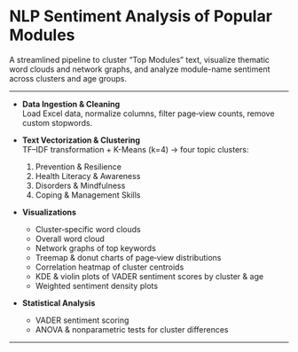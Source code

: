 # NLP Sentiment Analysis of Popular Modules

A streamlined pipeline to cluster “Top Modules” text, visualize thematic word clouds and network graphs, and analyze module-name sentiment across clusters and age groups.

---

- **Data Ingestion & Cleaning**  
  Load Excel data, normalize columns, filter page‐view counts, remove custom stopwords.

- **Text Vectorization & Clustering**  
  TF–IDF transformation + K-Means (k=4) → four topic clusters:
  1. Prevention & Resilience  
  2. Health Literacy & Awareness  
  3. Disorders & Mindfulness  
  4. Coping & Management Skills  

- **Visualizations**  
  - Cluster‐specific word clouds  
  - Overall word cloud  
  - Network graphs of top keywords  
  - Treemap & donut charts of page‐view distributions  
  - Correlation heatmap of cluster centroids  
  - KDE & violin plots of VADER sentiment scores by cluster & age  
  - Weighted sentiment density plots  

- **Statistical Analysis**  
  - VADER sentiment scoring  
  - ANOVA & nonparametric tests for cluster differences  

---

